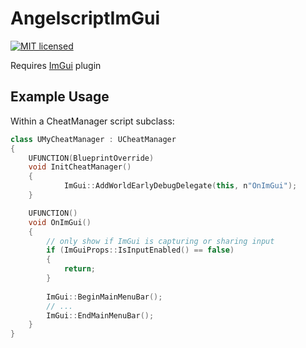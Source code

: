 AngelscriptImGui
================
[![MIT licensed](https://img.shields.io/badge/license-MIT-blue.svg)](LICENSE.md)

Requires [ImGui](https://github.com/benui-dev/UnrealImGui) plugin

Example Usage
-------------
Within a CheatManager script subclass:
```cpp
class UMyCheatManager : UCheatManager
{
    UFUNCTION(BlueprintOverride)
    void InitCheatManager()
    {
            ImGui::AddWorldEarlyDebugDelegate(this, n"OnImGui");
    }

    UFUNCTION()
    void OnImGui()
    {
        // only show if ImGui is capturing or sharing input
        if (ImGuiProps::IsInputEnabled() == false)
        {
            return;
        }
        
        ImGui::BeginMainMenuBar();
        // ...
        ImGui::EndMainMenuBar();
    }
}
```

